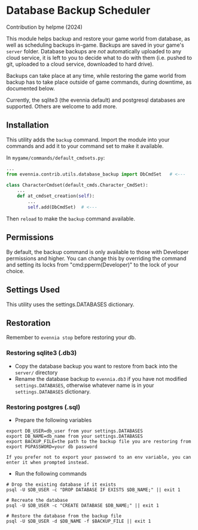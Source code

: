 # Database Backup Scheduler

Contribution by helpme (2024)

This module helps backup and restore your game world from database, as well as scheduling backups in-game. Backups are saved in your game's `server` folder. Database backups are *not* automatically uploaded to any cloud service, it is left to you to decide what to do with them (i.e. pushed to git, uploaded to a cloud service, downloaded to hard drive).

Backups can take place at any time, while restoring the game world from backup has to take place outside of game commands, during downtime, as documented below.

Currently, the sqlite3 (the evennia default) and postgresql databases are supported. Others are welcome to add more.

## Installation

This utility adds the `backup` command. Import the module into your commands and add it to your command set to make it available.

In `mygame/commands/default_cmdsets.py`:

```python
...
from evennia.contrib.utils.database_backup import DbCmdSet   # <---

class CharacterCmdset(default_cmds.Character_CmdSet):
    ...
    def at_cmdset_creation(self):
        ...
        self.add(DbCmdSet)  # <---

```

Then `reload` to make the `backup` command available.

## Permissions

By default, the backup command is only available to those with Developer permissions and higher. You can change this by overriding the command and setting its locks from "cmd:pperm(Developer)" to the lock of your choice.

## Settings Used

This utility uses the settings.DATABASES dictionary.

## Restoration

Remember to `evennia stop` before restoring your db.

### Restoring sqlite3 (.db3)

* Copy the database backup you want to restore from back into the `server/` directory
* Rename the database backup to `evennia.db3` if you have not modified `settings.DATABASES`, otherwise whatever name is in your `settings.DATABASES` dictionary.

### Restoring postgres (.sql)

* Prepare the following variables
```
export DB_USER=db_user from your settings.DATABASES
export DB_NAME=db_name from your settings.DATABASES
export BACKUP_FILE=the path to the backup file you are restoring from
export PGPASSWORD=your db password

If you prefer not to export your password to an env variable, you can enter it when prompted instead.
```
* Run the following commands
```
# Drop the existing database if it exists
psql -U $DB_USER -c "DROP DATABASE IF EXISTS $DB_NAME;" || exit 1

# Recreate the database
psql -U $DB_USER -c "CREATE DATABASE $DB_NAME;" || exit 1

# Restore the database from the backup file
psql -U $DB_USER -d $DB_NAME -f $BACKUP_FILE || exit 1
```
